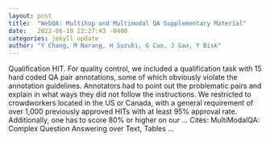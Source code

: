 ```yaml
---
layout: post
title:  "WebQA: Multihop and Multimodal QA Supplementary Material"
date:   2022-06-10 22:27:43 -0400
categories: jekyll update
author: "Y Chang, M Narang, H Suzuki, G Cao, J Gao, Y Bisk"
---
```

Qualification HIT. For quality control, we included a qualification task with 15 hard coded QA pair annotations, some of which obviously violate the annotation guidelines. Annotators had to point out the problematic pairs and explain in what ways they did not follow the instructions. We restricted to crowdworkers located in the US or Canada, with a general requirement of over 1,000 previously approved HITs with at least 95% approval rate. Additionally, one has to score 80% or higher on our …
Cites: ‪MultiModalQA: Complex Question Answering over Text, Tables …‬  